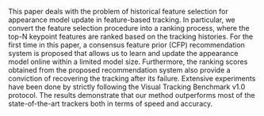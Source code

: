 This paper deals with the problem of historical feature selection for appearance model update in feature-based tracking. In particular, we convert the feature selection procedure into a ranking process, where the top-N keypoint features are ranked based on the tracking histories. For the first time in this paper, a consensus feature prior (CFP) recommendation system is proposed that allows us to learn and update the appearance model online within a limited model size. Furthermore, the ranking scores obtained from the proposed recommendation system also provide a conviction of recovering the tracking after its failure. Extensive experiments have been done by strictly following the Visual Tracking Benchmark v1.0 protocol. The results demonstrate that our method outperforms most of the state-of-the-art trackers both in terms of speed and accuracy. 
